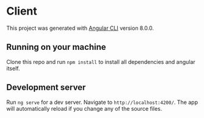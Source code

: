 # Client

This project was generated with [Angular CLI](https://github.com/angular/angular-cli) version 8.0.0.

## Running on your machine

Clone this repo and run `npm install` to install all dependencies and angular itself.

## Development server

Run `ng serve` for a dev server. Navigate to `http://localhost:4200/`. The app will automatically reload if you change any of the source files.
